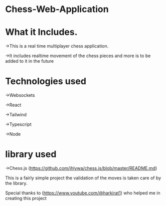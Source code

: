 ﻿# Chess-Web-Application

# What it Includes.
->This is a real time multiplayer chess application.

->It includes realtime movement of the chess pieces and more is to be added to it in the future

# Technologies used
->Websockets

->React

->Tailwind

->Typescript

->Node

# library used
->Chess.js (https://github.com/jhlywa/chess.js/blob/master/README.md)

This is a fairly simple project the validation of the moves is taken care of by the library.

Special thanks to (https://www.youtube.com/@harkirat1) who helped me in creating this project
